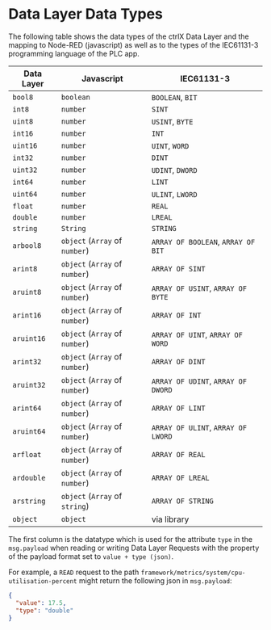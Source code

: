 # Data Layer Data Types

The following table shows the data types of the ctrlX Data Layer and the mapping to Node-RED (javascript) as well as to the types of the IEC61131-3 programming language of the PLC app.

| Data Layer | Javascript | IEC61131-3 |
| --- | --- | --- |
| `bool8`     | `boolean`                      | `BOOLEAN`, `BIT`  |
| `int8`      | `number`                       | `SINT`            |
| `uint8`     | `number`                       | `USINT`, `BYTE`   |
| `int16`     | `number`                       | `INT`             |
| `uint16`    | `number`                       | `UINT`, `WORD`    |
| `int32`     | `number`                       | `DINT`            |
| `uint32`    | `number`                       | `UDINT`, `DWORD`  |
| `int64`     | `number`                       | `LINT`            |
| `uint64`    | `number`                       | `ULINT`, `LWORD`  |
| `float`     | `number`                       | `REAL`            |
| `double`    | `number`                       | `LREAL`           |
| `string`    | `String`                       | `STRING`          |
| `arbool8`   | `object` (`Array` of `number`) | `ARRAY OF BOOLEAN`, `ARRAY OF BIT` |
| `arint8`    | `object` (`Array` of `number`) | `ARRAY OF SINT`                    |
| `aruint8`   | `object` (`Array` of `number`) | `ARRAY OF USINT`, `ARRAY OF BYTE`  |
| `arint16`   | `object` (`Array` of `number`) | `ARRAY OF INT`                     |
| `aruint16`  | `object` (`Array` of `number`) | `ARRAY OF UINT`, `ARRAY OF WORD`   |
| `arint32`   | `object` (`Array` of `number`) | `ARRAY OF DINT`                    |
| `aruint32`  | `object` (`Array` of `number`) | `ARRAY OF UDINT`, `ARRAY OF DWORD` |
| `arint64`   | `object` (`Array` of `number`) | `ARRAY OF LINT`                    |
| `aruint64`  | `object` (`Array` of `number`) | `ARRAY OF ULINT`, `ARRAY OF LWORD` |
| `arfloat`   | `object` (`Array` of `number`) | `ARRAY OF REAL`                    |
| `ardouble`  | `object` (`Array` of `number`) | `ARRAY OF LREAL`                   |
| `arstring`  | `object` (`Array` of `string`) | `ARRAY OF STRING`                  |
| `object`    | `object`                       | via library |

The first column is the datatype which is used for the attribute `type` in the `msg.payload` when reading or writing Data Layer Requests with the property of the payload format set to `value + type (json)`.

For example, a `READ` request to the path `framework/metrics/system/cpu-utilisation-percent` might return the following json in `msg.payload`:

  ```JSON
  {
    "value": 17.5,
    "type": "double"
  }
  ```
